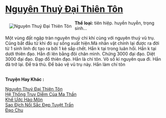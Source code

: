 <a href="https://utruyen.com/truyen/nguyen-thuy-dai-thien-ton/19144/" title="Nguyên Thuỷ Đại Thiên Tôn"><h1>Nguyên Thuỷ Đại Thiên Tôn</h1></a><div style="display:table"><img align="right" style="float: left; padding: 10px;" src="https://utruyen.com/images/story/200x260/nguyen-thuy-dai-thien-ton.jpg" alt="Nguyên Thuỷ Đại Thiên Tôn"><b>Thể loại:</b> tiên hiệp. huyền huyễn, trọng sinh...<p></p>Một vùng đất ngập tràn nguyên thuỷ chi khí cùng với nguyên thuỷ vũ trụ. Cũng bắt đầu từ khi đó sự sống xuất hiện.Mà nhân vật chính lại được ra đời từ 1 sinh linh đc tạo ra bởi 1 kẻ sắp chết. Hắn k tại trong luân hồi. Hắn k tại dưới thiên đạo. Hắn đi lên bằng đôi chân mình. Chứng 3000 đại đạo. Diệt 3000 đại đạo. Đạp đổ thiên đạo. Hắn là chí tôn. Vô số kỉ nguyên qua đi. Hắn đã trở lại. Để trả thù. Để bảo vệ vũ trụ này. Hắn làm chí tôn</div><p><br><b>Truyện Hay Khác :</b></p><a href="https://utruyen.com/truyen/nguyen-thuy-dai-thien-ton/19144/" alt="Nguyên Thuỷ Đại Thiên Tôn">Nguyên Thuỷ Đại Thiên Tôn</a><br/><a href="https://utruyen.com/truyen/he-thong-truy-diem-cua-ma-than/19161/" alt="Hệ Thống Truy Diễm Của Ma Thần">Hệ Thống Truy Diễm Của Ma Thần</a><br/><a href="https://github.com/quanluxury/ngontinh_top100/tree/master/9894" alt="Khế Ước Hào Môn">Khế Ước Hào Môn</a><br/><a href="https://github.com/quanluxury/ngontinh_top100/tree/master/19200" alt="Sao Địch Nổi Sắc Đẹp Tuyệt Trần">Sao Địch Nổi Sắc Đẹp Tuyệt Trần</a><br/><a href="https://www.google.kr/url?q=https%3A%2F%2Futruyen.com%2Ftruyen%2Fdao-chu%2F19216%2F" alt="Đạo Chu">Đạo Chu</a><br/>